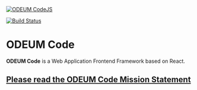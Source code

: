 <a href="https://github.com/odeum/odeum-codejs">
  <img alt="ODEUM CodeJS" src="https://github.com/odeum/odeum-code/blob/development/alpha/docs/assets/logotype.png" />
</a>

[![Build Status](https://travis-ci.org/odeum/odeum-codejs.svg?branch=development/alpha)](https://travis-ci.org/odeum/odeum-codejs)

# ODEUM Code

**ODEUM Code** is a Web Application Frontend Framework based on React.

## <a href="./docs/Mission-statement.md" target="_blank">Please read the ODEUM Code Mission Statement</a>
